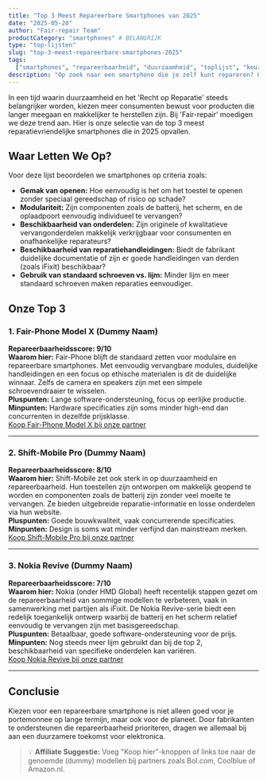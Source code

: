```yaml
---
title: "Top 3 Meest Repareerbare Smartphones van 2025"
date: "2025-05-20"
author: "Fair-repair Team"
productCategory: "smartphones" # BELANGRIJK
type: "top-lijsten"
slug: "top-3-meest-repareerbare-smartphones-2025"
tags:
  ["smartphones", "repareerbaarheid", "duurzaamheid", "toplijst", "keuzegids"]
description: "Op zoek naar een smartphone die je zelf kunt repareren? Ontdek onze top 3 van meest reparatievriendelijke smartphones van 2025."
---
```


In een tijd waarin duurzaamheid en het 'Recht op Reparatie' steeds belangrijker worden, kiezen meer consumenten bewust voor producten die langer meegaan en makkelijker te herstellen zijn. Bij 'Fair-repair' moedigen we deze trend aan. Hier is onze selectie van de top 3 meest reparatievriendelijke smartphones die in 2025 opvallen.

## Waar Letten We Op?

Voor deze lijst beoordelen we smartphones op criteria zoals:

- **Gemak van openen:** Hoe eenvoudig is het om het toestel te openen zonder speciaal gereedschap of risico op schade?
- **Modulariteit:** Zijn componenten zoals de batterij, het scherm, en de oplaadpoort eenvoudig individueel te vervangen?
- **Beschikbaarheid van onderdelen:** Zijn originele of kwalitatieve vervangonderdelen makkelijk verkrijgbaar voor consumenten en onafhankelijke reparateurs?
- **Beschikbaarheid van reparatiehandleidingen:** Biedt de fabrikant duidelijke documentatie of zijn er goede handleidingen van derden (zoals iFixit) beschikbaar?
- **Gebruik van standaard schroeven vs. lijm:** Minder lijm en meer standaard schroeven maken reparaties eenvoudiger.

## Onze Top 3

### 1. Fair-Phone Model X (Dummy Naam)

**Repareerbaarheidsscore: 9/10**  
**Waarom hier:** Fair-Phone blijft de standaard zetten voor modulaire en repareerbare smartphones. Met eenvoudig vervangbare modules, duidelijke handleidingen en een focus op ethische materialen is dit de duidelijke winnaar. Zelfs de camera en speakers zijn met een simpele schroevendraaier te wisselen.  
**Pluspunten:** Lange software-ondersteuning, focus op eerlijke productie.  
**Minpunten:** Hardware specificaties zijn soms minder high-end dan concurrenten in dezelfde prijsklasse.  
[Koop Fair-Phone Model X bij onze partner](#)

---

### 2. Shift-Mobile Pro (Dummy Naam)

**Repareerbaarheidsscore: 8/10**  
**Waarom hier:** Shift-Mobile zet ook sterk in op duurzaamheid en repareerbaarheid. Hun toestellen zijn ontworpen om makkelijk geopend te worden en componenten zoals de batterij zijn zonder veel moeite te vervangen. Ze bieden uitgebreide reparatie-informatie en losse onderdelen via hun website.  
**Pluspunten:** Goede bouwkwaliteit, vaak concurrerende specificaties.  
**Minpunten:** Design is soms wat minder verfijnd dan mainstream merken.  
[Koop Shift-Mobile Pro bij onze partner](#)

---

### 3. Nokia Revive (Dummy Naam)

**Repareerbaarheidsscore: 7/10**  
**Waarom hier:** Nokia (onder HMD Global) heeft recentelijk stappen gezet om de repareerbaarheid van sommige modellen te verbeteren, vaak in samenwerking met partijen als iFixit. De Nokia Revive-serie biedt een redelijk toegankelijk ontwerp waarbij de batterij en het scherm relatief eenvoudig te vervangen zijn met basisgereedschap.  
**Pluspunten:** Betaalbaar, goede software-ondersteuning voor de prijs.  
**Minpunten:** Nog steeds meer lijm gebruikt dan bij de top 2, beschikbaarheid van specifieke onderdelen kan variëren.  
[Koop Nokia Revive bij onze partner](#)

---

## Conclusie

Kiezen voor een repareerbare smartphone is niet alleen goed voor je portemonnee op lange termijn, maar ook voor de planeet. Door fabrikanten te ondersteunen die repareerbaarheid prioriteren, dragen we allemaal bij aan een duurzamere toekomst voor elektronica.

> 💡 **Affiliate Suggestie:** Voeg "Koop hier"-knoppen of links toe naar de genoemde (dummy) modellen bij partners zoals Bol.com, Coolblue of Amazon.nl.
